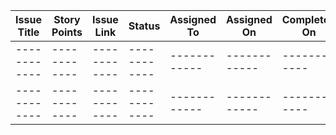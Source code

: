 | Issue Title | Story Points | Issue Link | Status | Assigned To | Assigned On | Completed On | Category | Sttatus Notes |
| ------------ | ------------ | ------------ | ------------ | ------------ | ------------ | ------------ | ------------ | ------------ |
| ------------ | ------------ | ------------ | ------------ | ------------ | ------------ | ------------ | ------------ | ------------ |
| ------------ | ------------ | ------------ | ------------ | ------------ | ------------ | ------------ | ------------ | ------------ |
